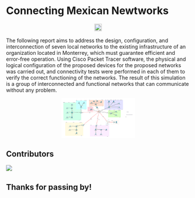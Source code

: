# Connecting Mexican Newtworks

<p align="center">
    <img src="https://i.pinimg.com/originals/54/68/bf/5468bf0cb6dcdeab64c17731dac360ae.gif" class="center" width="20%" height="20%">
</p>

The following report aims to address the design, configuration, and interconnection of seven local networks to the existing infrastructure of an organization located in Monterrey, which must guarantee efficient and error-free operation. Using Cisco Packet Tracer software, the physical and logical configuration of the proposed devices for the proposed networks was carried out, and connectivity tests were performed in each of them to verify the correct functioning of the networks. The result of this simulation is a group of interconnected and functional networks that can communicate without any problem.

<p align="center">
    <img src="https://github.com/Axel3246/7-Way-Mexican-Network/blob/main/Photopkt.png?raw=true" class="center" width="40%" height="40%">
</p>

## Contributors

<a href="https://github.com/axel3246/Python-playground/graphs/contributors">
  <img src="https://contrib.rocks/image?repo=axel3246/Python-playground" />
</a>


## Thanks for passing by!
